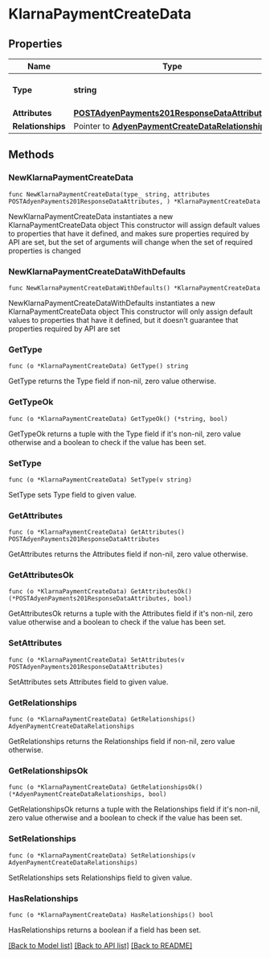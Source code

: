 # KlarnaPaymentCreateData

## Properties

Name | Type | Description | Notes
------------ | ------------- | ------------- | -------------
**Type** | **string** | The resource&#39;s type | 
**Attributes** | [**POSTAdyenPayments201ResponseDataAttributes**](POSTAdyenPayments201ResponseDataAttributes.md) |  | 
**Relationships** | Pointer to [**AdyenPaymentCreateDataRelationships**](AdyenPaymentCreateDataRelationships.md) |  | [optional] 

## Methods

### NewKlarnaPaymentCreateData

`func NewKlarnaPaymentCreateData(type_ string, attributes POSTAdyenPayments201ResponseDataAttributes, ) *KlarnaPaymentCreateData`

NewKlarnaPaymentCreateData instantiates a new KlarnaPaymentCreateData object
This constructor will assign default values to properties that have it defined,
and makes sure properties required by API are set, but the set of arguments
will change when the set of required properties is changed

### NewKlarnaPaymentCreateDataWithDefaults

`func NewKlarnaPaymentCreateDataWithDefaults() *KlarnaPaymentCreateData`

NewKlarnaPaymentCreateDataWithDefaults instantiates a new KlarnaPaymentCreateData object
This constructor will only assign default values to properties that have it defined,
but it doesn't guarantee that properties required by API are set

### GetType

`func (o *KlarnaPaymentCreateData) GetType() string`

GetType returns the Type field if non-nil, zero value otherwise.

### GetTypeOk

`func (o *KlarnaPaymentCreateData) GetTypeOk() (*string, bool)`

GetTypeOk returns a tuple with the Type field if it's non-nil, zero value otherwise
and a boolean to check if the value has been set.

### SetType

`func (o *KlarnaPaymentCreateData) SetType(v string)`

SetType sets Type field to given value.


### GetAttributes

`func (o *KlarnaPaymentCreateData) GetAttributes() POSTAdyenPayments201ResponseDataAttributes`

GetAttributes returns the Attributes field if non-nil, zero value otherwise.

### GetAttributesOk

`func (o *KlarnaPaymentCreateData) GetAttributesOk() (*POSTAdyenPayments201ResponseDataAttributes, bool)`

GetAttributesOk returns a tuple with the Attributes field if it's non-nil, zero value otherwise
and a boolean to check if the value has been set.

### SetAttributes

`func (o *KlarnaPaymentCreateData) SetAttributes(v POSTAdyenPayments201ResponseDataAttributes)`

SetAttributes sets Attributes field to given value.


### GetRelationships

`func (o *KlarnaPaymentCreateData) GetRelationships() AdyenPaymentCreateDataRelationships`

GetRelationships returns the Relationships field if non-nil, zero value otherwise.

### GetRelationshipsOk

`func (o *KlarnaPaymentCreateData) GetRelationshipsOk() (*AdyenPaymentCreateDataRelationships, bool)`

GetRelationshipsOk returns a tuple with the Relationships field if it's non-nil, zero value otherwise
and a boolean to check if the value has been set.

### SetRelationships

`func (o *KlarnaPaymentCreateData) SetRelationships(v AdyenPaymentCreateDataRelationships)`

SetRelationships sets Relationships field to given value.

### HasRelationships

`func (o *KlarnaPaymentCreateData) HasRelationships() bool`

HasRelationships returns a boolean if a field has been set.


[[Back to Model list]](../README.md#documentation-for-models) [[Back to API list]](../README.md#documentation-for-api-endpoints) [[Back to README]](../README.md)


